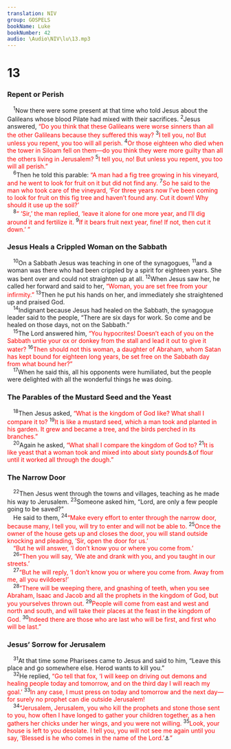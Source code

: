 ```yaml
---
translation: NIV
group: GOSPELS
bookName: Luke 
bookNumber: 42
audio: \Audio\NIV\lu\13.mp3
---
```


<div class="title"><h1>13</h1><h3>Repent or Perish </h3></div>
<span class="verse lu_13_1"> <sup>1</sup>Now there were some present at that time who told Jesus about the Galileans whose blood Pilate had mixed with their sacrifices. </span>
<span class="verse lu_13_2"><sup>2</sup>Jesus answered, <font color="red">“Do you think that these Galileans were worse sinners than all the other Galileans because they suffered this way?</font></span>
<span class="verse lu_13_3"><sup>3</sup><font color="red">I tell you, no! But unless you repent, you too will all perish.</font></span>
<span class="verse lu_13_4"><sup>4</sup><font color="red">Or those eighteen who died when the tower in Siloam fell on them—do you think they were more guilty than all the others living in Jerusalem?</font></span>
<span class="verse lu_13_5"><sup>5</sup><font color="red">I tell you, no! But unless you repent, you too will all perish.”</font><br/></span>
<span class="verse lu_13_6"> <sup>6</sup>Then he told this parable: <font color="red">“A man had a fig tree growing in his vineyard, and he went to look for fruit on it but did not find any.</font></span>
<span class="verse lu_13_7"><sup>7</sup><font color="red">So he said to the man who took care of the vineyard, ‘For three years now I’ve been coming to look for fruit on this fig tree and haven’t found any. Cut it down! Why should it use up the soil?’</font><br/></span>
<span class="verse lu_13_8"> <sup>8</sup><font color="red">“ ‘Sir,’ the man replied, ‘leave it alone for one more year, and I’ll dig around it and fertilize it.</font></span>
<span class="verse lu_13_9"><sup>9</sup><font color="red">If it bears fruit next year, fine! If not, then cut it down.’ ”</font><br/></span>
<div class="title"><h3>Jesus Heals a Crippled Woman on the Sabbath </h3></div>
<span class="verse lu_13_10"> <sup>10</sup>On a Sabbath Jesus was teaching in one of the synagogues, </span>
<span class="verse lu_13_11"><sup>11</sup>and a woman was there who had been crippled by a spirit for eighteen years. She was bent over and could not straighten up at all. </span>
<span class="verse lu_13_12"><sup>12</sup>When Jesus saw her, he called her forward and said to her, <font color="red">“Woman, you are set free from your infirmity.”</font></span>
<span class="verse lu_13_13"><sup>13</sup>Then he put his hands on her, and immediately she straightened up and praised God. <br/></span>
<span class="verse lu_13_14"> <sup>14</sup>Indignant because Jesus had healed on the Sabbath, the synagogue leader said to the people, “There are six days for work. So come and be healed on those days, not on the Sabbath.” <br/></span>
<span class="verse lu_13_15"> <sup>15</sup>The Lord answered him, <font color="red">“You hypocrites! Doesn’t each of you on the Sabbath untie your ox or donkey from the stall and lead it out to give it water?</font></span>
<span class="verse lu_13_16"><sup>16</sup><font color="red">Then should not this woman, a daughter of Abraham, whom Satan has kept bound for eighteen long years, be set free on the Sabbath day from what bound her?”</font><br/></span>
<span class="verse lu_13_17"> <sup>17</sup>When he said this, all his opponents were humiliated, but the people were delighted with all the wonderful things he was doing. <br/></span>
<div class="title"><h3>The Parables of the Mustard Seed and the Yeast </h3></div>
<span class="verse lu_13_18"> <sup>18</sup>Then Jesus asked, <font color="red">“What is the kingdom of God like? What shall I compare it to?</font></span>
<span class="verse lu_13_19"><sup>19</sup><font color="red">It is like a mustard seed, which a man took and planted in his garden. It grew and became a tree, and the birds perched in its branches.”</font><br/></span>
<span class="verse lu_13_20"> <sup>20</sup>Again he asked, <font color="red">“What shall I compare the kingdom of God to?</font></span>
<span class="verse lu_13_21"><sup>21</sup><font color="red">It is like yeast that a woman took and mixed into about sixty pounds</font><a data-toggle="tooltip" data-placement="bottom" title="Or about 27 kilograms">⚓</a><font color="red">of flour until it worked all through the dough.”</font><br/></span>
<div class="title"><h3>The Narrow Door </h3></div>
<span class="verse lu_13_22"> <sup>22</sup>Then Jesus went through the towns and villages, teaching as he made his way to Jerusalem. </span>
<span class="verse lu_13_23"><sup>23</sup>Someone asked him, “Lord, are only a few people going to be saved?” <br/> He said to them, </span>
<span class="verse lu_13_24"><sup>24</sup><font color="red">“Make every effort to enter through the narrow door, because many, I tell you, will try to enter and will not be able to.</font></span>
<span class="verse lu_13_25"><sup>25</sup><font color="red">Once the owner of the house gets up and closes the door, you will stand outside knocking and pleading, ‘Sir, open the door for us.’ </font><br/> <font color="red">“But he will answer, ‘I don’t know you or where you come from.’</font><br/></span>
<span class="verse lu_13_26"> <sup>26</sup><font color="red">“Then you will say, ‘We ate and drank with you, and you taught in our streets.’</font><br/></span>
<span class="verse lu_13_27"> <sup>27</sup><font color="red">“But he will reply, ‘I don’t know you or where you come from. Away from me, all you evildoers!’</font><br/></span>
<span class="verse lu_13_28"> <sup>28</sup><font color="red">“There will be weeping there, and gnashing of teeth, when you see Abraham, Isaac and Jacob and all the prophets in the kingdom of God, but you yourselves thrown out.</font></span>
<span class="verse lu_13_29"><sup>29</sup><font color="red">People will come from east and west and north and south, and will take their places at the feast in the kingdom of God.</font></span>
<span class="verse lu_13_30"><sup>30</sup><font color="red">Indeed there are those who are last who will be first, and first who will be last.”</font><br/></span>
<div class="title"><h3>Jesus’ Sorrow for Jerusalem </h3></div>
<span class="verse lu_13_31"> <sup>31</sup>At that time some Pharisees came to Jesus and said to him, “Leave this place and go somewhere else. Herod wants to kill you.” <br/></span>
<span class="verse lu_13_32"> <sup>32</sup>He replied, <font color="red">“Go tell that fox, ‘I will keep on driving out demons and healing people today and tomorrow, and on the third day I will reach my goal.’</font></span>
<span class="verse lu_13_33"><sup>33</sup><font color="red">In any case, I must press on today and tomorrow and the next day—for surely no prophet can die outside Jerusalem!</font><br/></span>
<span class="verse lu_13_34"> <sup>34</sup><font color="red">“Jerusalem, Jerusalem, you who kill the prophets and stone those sent to you, how often I have longed to gather your children together, as a hen gathers her chicks under her wings, and you were not willing.</font></span>
<span class="verse lu_13_35"><sup>35</sup><font color="red">Look, your house is left to you desolate. I tell you, you will not see me again until you say, ‘Blessed is he who comes in the name of the Lord.’</font><a data-toggle="tooltip" data-placement="bottom" title="Psalm 118:26">⚓</a><font color="red">”</font><br/></span>
